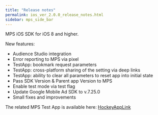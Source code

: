 ```yaml
---
title: "Release notes"
permalink: ios_ver_2.0.0_release_notes.html
sidebar: mps_side_bar
---
```

MPS iOS SDK for iOS 8 and higher.

New features:
* Audience Studio integration
* Error reporting to MPS via pixel
* TestApp: bookmark request parameters
* TestApp: cross-platform sharing of the setting via deep links
* TestApp: ability to clear all parameters to reset app into initial state
* Pass SDK Version & Parent app Version to MPS
* Enable test mode via test flag
* Update Google Mobile Ad SDK to v.7.25.0
* Small fixes and improvements

The related MPS Test App is available here:
[HockeyAppLink](https://rink.hockeyapp.net/manage/apps/463225/app_versions/171)